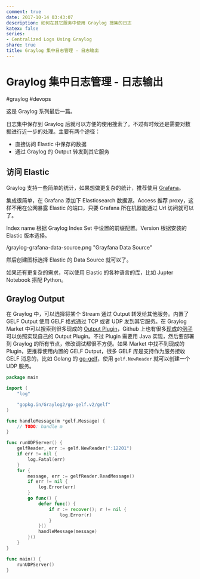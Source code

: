 ```yaml
---
comment: true
date: 2017-10-14 03:43:07
description: 如何在其它服务中使用 Graylog 搜集的日志
katex: false
series:
- Centralized Logs Using Graylog
share: true
title: Graylog 集中日志管理 - 日志输出
---
```


# Graylog 集中日志管理 - 日志输出

#graylog #devops

这是 Graylog 系列最后一篇。

日志集中保存到 Graylog 后就可以方便的使用搜索了。不过有时候还是需要对数据进行近一步的处理。主要有两个途径：

- 直接访问 Elastic 中保存的数据
- 通过 Graylog 的 Output 转发到其它服务

<!--more-->

## 访问 Elastic
Graylog 支持一些简单的统计，如果想做更复杂的统计，推荐使用 [Grafana](https://grafana.com)。

集成很简单，在 Grafana 添加下 Elasticsearch 数据源。Access 推荐 proxy，这样不用在公网暴露 Elastic 的端口，只要 Grafana 所在机器能通过 Url 访问就可以了。

Index name 根据 Graylog Index Set 中设置的前缀配置。Version 根据安装的 Elastic 版本选择。

/graylog-grafana-data-source.png "Grayfana Data Source"

然后创建图标选择 Elastic 的 Data Source 就可以了。

如果还有更复杂的需求，可以使用 Elastic 的各种语言的库，比如 Jupter Notebook 搭配 Python。

## Graylog Output

在 Graylog 中，可以选择将某个 Stream 通过 Output 转发给其他服务。内置了 GELF Output 使用 GELF 格式通过 TCP 或者 UDP 发到其它服务。在 Graylog Market 中可以搜索到很多现成的 [Output Plugin](https://marketplace.graylog.org/addons?kind=plugin&tag=output)，Github 上也有很多[现成](https://github.com/graylog-labs/graylog-plugin-slack/blob/master/src/main/java/org/graylog2/plugins/slack/output/SlackMessageOutput.java)的[例子](https://github.com/Graylog2/graylog-plugin-splunk/blob/master/src/main/java/com/graylog/splunk/output/SplunkOutput.java)可以仿照实现自己的 Output Plugin。不过 Plugin 需要用 Java 实现，然后要部署到 Graylog 的所有节点，修改调试都很不方便。如果 Market 中找不到现成的 Plugin，更推荐使用内置的 GELF Output，很多 GELF 库是支持作为服务接收 GELF 消息的，比如 Golang 的 [go-gelf](https://github.com/Graylog2/go-gelf)，使用 `gelf.NewReader` 就可以创建一个 UDP 服务。

``` go
package main

import (
	"log"

	"gopkg.in/Graylog2/go-gelf.v2/gelf"
)

func handleMessage(m *gelf.Message) {
	// TODO: handle m
}

func runUDPServer() {
	gelfReader, err := gelf.NewReader(":12201")
	if err != nil {
		log.Fatal(err)
	}
	for {
		message, err := gelfReader.ReadMessage()
		if err != nil {
			log.Error(err)
		}
		go func() {
			defer func() {
				if r := recover(); r != nil {
					log.Error(r)
				}
			}()
			handleMessage(message)
		}()
	}
}

func main() {
	runUDPServer()
}
```

